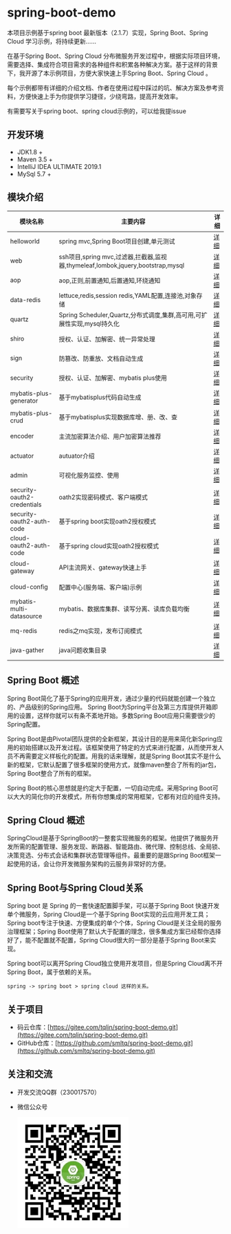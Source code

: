 # spring-boot-demo

本项目示例基于spring boot 最新版本（2.1.7）实现，Spring Boot、Spring Cloud 学习示例，将持续更新……

在基于Spring Boot、Spring Cloud 分布微服务开发过程中，根据实际项目环境，需要选择、集成符合项目需求的各种组件和积累各种解决方案。基于这样的背景下，我开源了本示例项目，方便大家快速上手Spring Boot、Spring Cloud 。

每个示例都带有详细的介绍文档、作者在使用过程中踩过的坑、解决方案及参考资料，方便快速上手为你提供学习捷径，少绕弯路，提高开发效率。

有需要写关于spring boot、spring cloud示例的，可以给我提issue

## 开发环境

- JDK1.8 +
- Maven 3.5 +
- IntelliJ IDEA ULTIMATE 2019.1
- MySql 5.7 +

## 模块介绍

模块名称|主要内容|详细
---|---|---|
helloworld|spring mvc,Spring Boot项目创建,单元测试|[详细](https://github.com/smltq/spring-boot-demo/blob/master/helloworld/HELP.md)|
web|ssh项目,spring mvc,过滤器,拦截器,监视器,thymeleaf,lombok,jquery,bootstrap,mysql|[详细](https://github.com/smltq/spring-boot-demo/blob/master/web/HELP.md)|
aop|aop,正则,前置通知,后置通知,环绕通知|[详细](https://github.com/smltq/spring-boot-demo/blob/master/aop/HELP.md)|
data-redis|lettuce,redis,session redis,YAML配置,连接池,对象存储|[详细](https://github.com/smltq/spring-boot-demo/blob/master/data-redis/HELP.md)|
quartz|Spring Scheduler,Quartz,分布式调度,集群,高可用,可扩展性实现,mysql持久化|[详细](https://github.com/smltq/spring-boot-demo/blob/master/quartz/HELP.md)|
shiro|授权、认证、加解密、统一异常处理|[详细](https://github.com/smltq/spring-boot-demo/blob/master/shiro/HELP.md)|
sign|防篡改、防重放、文档自动生成|[详细](https://github.com/smltq/spring-boot-demo/blob/master/sign/HELP.md)|
security|授权、认证、加解密、mybatis plus使用|[详细](https://github.com/smltq/spring-boot-demo/blob/master/security/HELP.md)|
mybatis-plus-generator|基于mybatisplus代码自动生成|[详细](https://github.com/smltq/spring-boot-demo/blob/master/mybatis-plus-generator)|
mybatis-plus-crud|基于mybatisplus实现数据库增、册、改、查|[详细](https://github.com/smltq/spring-boot-demo/blob/master/mybatis-plus-crud)|
encoder|主流加密算法介绍、用户加密算法推荐|[详细](https://github.com/smltq/spring-boot-demo/blob/master/encoder/HELP.md)|
actuator|autuator介绍|[详细](https://github.com/smltq/spring-boot-demo/blob/master/actuator/README.md)|
admin|可视化服务监控、使用|[详细](https://github.com/smltq/spring-boot-demo/blob/master/admin/README.md)|
security-oauth2-credentials|oath2实现密码模式、客户端模式|[详细](https://github.com/smltq/spring-boot-demo/blob/master/security-oauth2-credentials/README.md)|
security-oauth2-auth-code|基于spring boot实现oath2授权模式|[详细](https://github.com/smltq/spring-boot-demo/blob/master/security-oauth2-auth-code/README.md)|
cloud-oauth2-auth-code|基于spring cloud实现oath2授权模式|[详细](https://github.com/smltq/spring-boot-demo/blob/master/cloud-oauth2-auth-code)|
cloud-gateway|API主流网关、gateway快速上手|[详细](https://github.com/smltq/spring-boot-demo/blob/master/cloud-gateway)|
cloud-config|配置中心(服务端、客户端)示例|[详细](https://github.com/smltq/spring-boot-demo/blob/master/cloud-config)|
mybatis-multi-datasource|mybatis、数据库集群、读写分离、读库负载均衡|[详细](https://github.com/smltq/spring-boot-demo/blob/master/mybatis-multi-datasource)|
mq-redis|redis之mq实现，发布订阅模式|[详细](https://github.com/smltq/spring-boot-demo/blob/master/mq-redis)|
java-gather|java问题收集目录|[详细](https://github.com/smltq/spring-boot-demo/blob/master/java-gather)|

## Spring Boot 概述

Spring Boot简化了基于Spring的应用开发，通过少量的代码就能创建一个独立的、产品级别的Spring应用。 Spring Boot为Spring平台及第三方库提供开箱即用的设置，这样你就可以有条不紊地开始。多数Spring Boot应用只需要很少的Spring配置。

Spring Boot是由Pivotal团队提供的全新框架，其设计目的是用来简化新Spring应用的初始搭建以及开发过程。该框架使用了特定的方式来进行配置，从而使开发人员不再需要定义样板化的配置。用我的话来理解，就是Spring Boot其实不是什么新的框架，它默认配置了很多框架的使用方式，就像maven整合了所有的jar包，Spring Boot整合了所有的框架。

Spring Boot的核心思想就是约定大于配置，一切自动完成。采用Spring Boot可以大大的简化你的开发模式，所有你想集成的常用框架，它都有对应的组件支持。

## Spring Cloud 概述

SpringCloud是基于SpringBoot的一整套实现微服务的框架。他提供了微服务开发所需的配置管理、服务发现、断路器、智能路由、微代理、控制总线、全局锁、决策竞选、分布式会话和集群状态管理等组件。最重要的是跟Spring Boot框架一起使用的话，会让你开发微服务架构的云服务非常好的方便。

## Spring Boot与Spring Cloud关系

Spring boot 是 Spring 的一套快速配置脚手架，可以基于Spring Boot 快速开发单个微服务，Spring Cloud是一个基于Spring Boot实现的云应用开发工具；Spring boot专注于快速、方便集成的单个个体，Spring Cloud是关注全局的服务治理框架；Spring Boot使用了默认大于配置的理念，很多集成方案已经帮你选择好了，能不配置就不配置，Spring Cloud很大的一部分是基于Spring Boot来实现。

Spring boot可以离开Spring Cloud独立使用开发项目，但是Spring Cloud离不开Spring Boot，属于依赖的关系。

    spring -> spring boot > spring cloud 这样的关系。

## 关于项目

- 码云仓库：[https://gitee.com/tqlin/spring-boot-demo.git](https://gitee.com/tqlin/spring-boot-demo.git)
- GitHub仓库：[https://github.com/smltq/spring-boot-demo.git](https://github.com/smltq/spring-boot-demo.git)

## 关注和交流

- 开发交流QQ群（230017570）
- 微信公众号

    ![微信公众号](qrcode.jpg)
